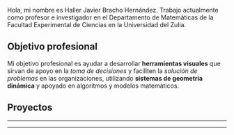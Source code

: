 <p>Hola, mi nombre es Haller Javier Bracho Hernández. Trabajo actualmente<br>
como profesor e investigador en el Departamento de Matemáticas de la<br>
Facultad Experimental de Ciencias en la Universidad del Zulia.</p>
<h2 id="objetivo-profesional">Objetivo profesional</h2>
<p>Mi objetivo profesional es ayudar a desarrollar <strong>herramientas visuales</strong> que sirvan de apoyo en la <em>toma de decisiones</em> y faciliten la <em>solución de problemas</em> en las organizaciones, utilizando <strong>sistemas de geometría dinámica</strong> y apoyado en algoritmos y modelos matemáticos.</p>
<h2 id="proyectos">Proyectos</h2>
<hr>
<hr>
